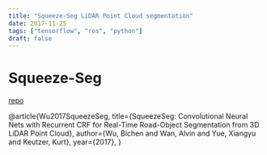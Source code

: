 ```yaml
---
title: "Squeeze-Seg LiDAR Point Cloud segmentation"
date: 2017-11-25
tags: ["tensorflow", "ros", "python"]
draft: false
---
```


# Squeeze-Seg

[repo](https://github.com/VincentCheungM/SqueezeSeg_tf)

@article{Wu2017SqueezeSeg,
  title={SqueezeSeg: Convolutional Neural Nets with Recurrent CRF for Real-Time Road-Object Segmentation from 3D LiDAR Point Cloud},
  author={Wu, Bichen and Wan, Alvin and Yue, Xiangyu and Keutzer, Kurt},
  year={2017},
}

